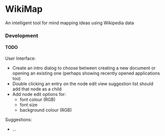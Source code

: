 # WikiMap
An intelligent tool for mind mapping ideas using Wikipedia data

### Development

#### TODO

User Interface:
- Create an intro dialog to choose between creating a new document or opening an existing one (perhaps showing recently opened applications too)
- Double clicking an entry on the node edit view suggestion list should add that node as a child
- Add node edit options for:
    - font colour (RGB)
    - font size
    - background colour (RGB)

Suggestions:
- ...


